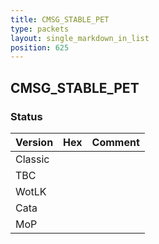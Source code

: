 ```yaml
---
title: CMSG_STABLE_PET
type: packets
layout: single_markdown_in_list
position: 625
---
```


## CMSG_STABLE_PET

### Status

Version | Hex | Comment
---------- | ---------- | ---------- 
Classic |  |  
TBC |  |  
WotLK |  |  
Cata |  |  
MoP |  |  